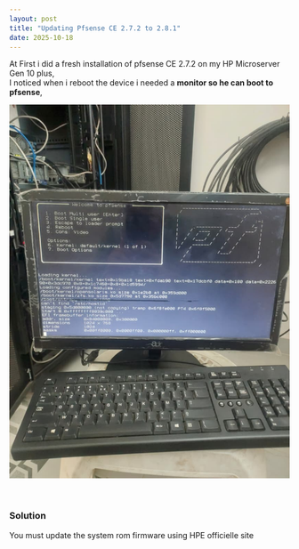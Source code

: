 ```yaml
---
layout: post
title: "Updating Pfsense CE 2.7.2 to 2.8.1"
date: 2025-10-18
---
```


At First i did a fresh installation of pfsense CE 2.7.2 on my HP Microserver Gen 10 plus,<br> 
I noticed when i reboot the device i needed a **monitor so he can boot to pfsense**,

<p align="center">
  <img src="/assets/images/pfsense-reboot-pb.jpeg" alt="pfsense boot problem">
</p>
<br>


### Solution

You must update the system rom firmware using HPE officielle site  
